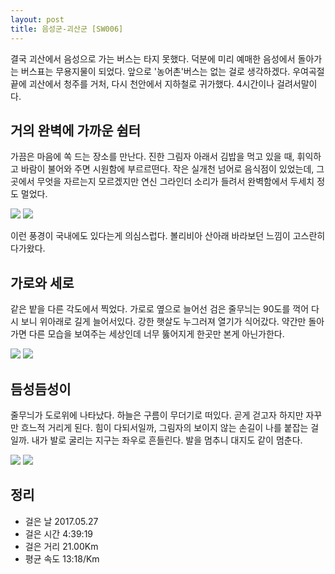 ```yaml
---
layout: post
title: 음성군-괴산군 [SW006]
---
```


결국 괴산에서 음성으로 가는 버스는 타지 못했다. 덕분에 미리 예매한 음성에서 돌아가는 버스표는 무용지물이 되었다. 앞으로 '농어촌'버스는 없는 걸로 생각하겠다. 우여곡절 끝에 괴산에서 청주를 거처, 다시 천안에서 지하철로 귀가했다. 4시간이나 걸려서말이다. 

## 거의 완벽에 가까운 쉼터 <i class="fa fa-tree" aria-hidden="true"></i>

가끔은 마음에 쏙 드는 장소를 만난다. 진한 그림자 아래서 김밥을 먹고 있을 때, 휘익하고 바람이 불어와 주면 시원함에 부르르떤다. 작은 실개천 넘어로 음식점이 있었는데, 그곳에서 무엇을 자르는지 모르겠지만 연신 그라인더 소리가 들려서 완벽함에서 두세치 정도 멀었다.

<div class="images">
	<img src="{{ site.baseurl }}/images/sw006/sw006_2.JPG">
	<img src="{{ site.baseurl }}/images/sw006/SW006_1.JPG">
</div>

이런 풍경이 국내에도 있다는게 의심스럽다. 볼리비아 산아래 바라보던 느낌이 고스란히 다가왔다. 

## 가로와 세로 <i class="fa fa-bars" aria-hidden="true"></i>

같은 밭을 다른 각도에서 찍었다. 가로로 옆으로 늘어선 검은 줄무늬는 90도를 꺽어 다시 보니 위아래로 길게 늘어서있다. 강한 햇살도 누그러져 열기가 식어갔다. 약간만 돌아가면 다른 모습을 보여주는 세상인데 너무 뚫어지게 한곳만 본게 아닌가한다.

<div class="images">
	<img src="{{ site.baseurl }}/images/sw006/SW006_3.JPG">
	<img src="{{ site.baseurl }}/images/sw006/SW006_4.JPG">
</div>

## 듬성듬성이 <i class="fa fa-anchor" aria-hidden="true"></i>

줄무늬가 도로위에 나타났다. 하늘은 구름이 무더기로 떠있다. 곧게 걷고자 하지만 자꾸만 흐느적 거리게 된다. 힘이 다되서일까, 그림자의 보이지 않는 손길이 나를 붙잡는 걸일까. 내가 발로 굴리는 지구는 좌우로 흔들린다. 발을 멈추니 대지도 같이 멈춘다.

<div class="images">
	<img src="{{ site.baseurl }}/images/sw006/SW006_5.JPG">
	<img src="{{ site.baseurl }}/images/sw006/SW006_6.JPG">
</div>

## 정리 <i class="fa fa-bar-chart" aria-hidden="true"></i>

+ 걸은 날 2017.05.27
+ 걸은 시간 4:39:19
+ 걸은 거리 21.00Km
+ 평균 속도 13:18/Km